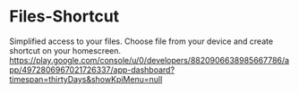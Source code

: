 # Files-Shortcut
Simplified access to your files.
Choose file from your device and create shortcut on your homescreen.
https://play.google.com/console/u/0/developers/8820906638985667786/app/4972806967021726337/app-dashboard?timespan=thirtyDays&showKpiMenu=null
